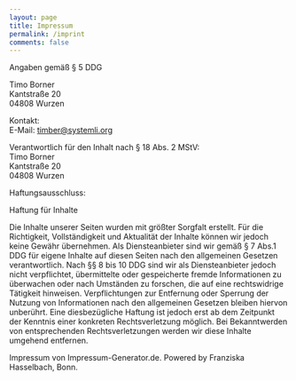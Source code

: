 ```yaml
---
layout: page
title: Impressum 
permalink: /imprint
comments: false
---
```


Angaben gemäß § 5 DDG

Timo Borner  
Kantstraße 20  
04808 Wurzen  

Kontakt:  
E-Mail: timber@systemli.org  

Verantwortlich für den Inhalt nach § 18 Abs. 2 MStV:  
Timo Borner  
Kantstraße 20  
04808 Wurzen  

Haftungsausschluss:  

Haftung für Inhalte  

Die Inhalte unserer Seiten wurden mit größter Sorgfalt erstellt. Für die Richtigkeit, Vollständigkeit und Aktualität der Inhalte können wir jedoch keine Gewähr übernehmen. Als Diensteanbieter sind wir gemäß § 7 Abs.1 DDG für eigene Inhalte auf diesen Seiten nach den allgemeinen Gesetzen verantwortlich. Nach §§ 8 bis 10 DDG sind wir als Diensteanbieter jedoch nicht verpflichtet, übermittelte oder gespeicherte fremde Informationen zu überwachen oder nach Umständen zu forschen, die auf eine rechtswidrige Tätigkeit hinweisen. Verpflichtungen zur Entfernung oder Sperrung der Nutzung von Informationen nach den allgemeinen Gesetzen bleiben hiervon unberührt. Eine diesbezügliche Haftung ist jedoch erst ab dem Zeitpunkt der Kenntnis einer konkreten Rechtsverletzung möglich. Bei Bekanntwerden von entsprechenden Rechtsverletzungen werden wir diese Inhalte umgehend entfernen.

Impressum von Impressum-Generator.de. Powered by Franziska Hasselbach, Bonn. 
